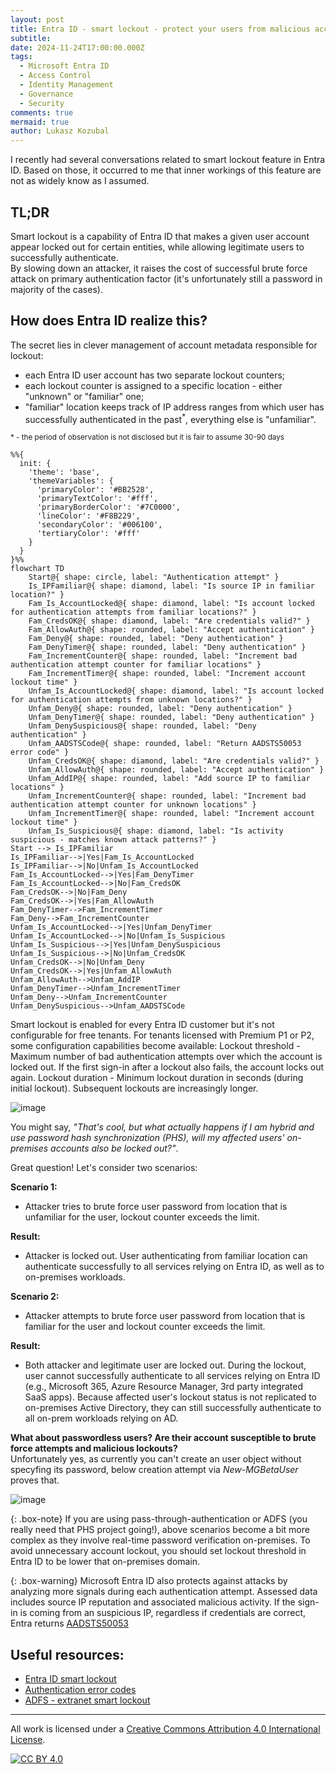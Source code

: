 ```yaml
---
layout: post
title: Entra ID - smart lockout - protect your users from malicious account lockouts!
subtitle:
date: 2024-11-24T17:00:00.000Z
tags:
  - Microsoft Entra ID
  - Access Control
  - Identity Management
  - Governance
  - Security
comments: true
mermaid: true
author: Lukasz Kozubal
---
```


I recently had several conversations related to smart lockout feature in Entra ID.  Based on those, it occurred to me that inner workings of this feature are not as widely know as I assumed.<br>

## **TL;DR<br>**
Smart lockout is a capability of Entra ID that makes a given user account appear locked out for certain entities, while allowing legitimate users to successfully authenticate.<br>
By slowing down an attacker, it raises the cost of successful brute force attack on primary authentication factor (it's unfortunately still a password in majority of the cases).

## How does Entra ID realize this?

The secret lies in clever management of account metadata responsible for lockout: 
- each Entra ID user account has two separate lockout counters;
- each lockout counter is assigned to a specific location - either "unknown" or "familiar" one;
- "familiar" location keeps track of IP address ranges from which user has successfully authenticated in the past<sup>*</sup>, everything else is "unfamiliar".

<sup>* \- the period of observation is not disclosed but it is fair to assume 30-90 days</sup>

```mermaid
%%{
  init: {
    'theme': 'base',
    'themeVariables': {
      'primaryColor': '#BB2528',
      'primaryTextColor': '#fff',
      'primaryBorderColor': '#7C0000',
      'lineColor': '#F8B229',
      'secondaryColor': '#006100',
      'tertiaryColor': '#fff'
    }
  }
}%%
flowchart TD
    Start@{ shape: circle, label: "Authentication attempt" }
    Is_IPFamiliar@{ shape: diamond, label: "Is source IP in familiar location?" }
    Fam_Is_AccountLocked@{ shape: diamond, label: "Is account locked for authentication attempts from familiar locations?" }
    Fam_CredsOK@{ shape: diamond, label: "Are credentials valid?" }
    Fam_AllowAuth@{ shape: rounded, label: "Accept authentication" }
    Fam_Deny@{ shape: rounded, label: "Deny authentication" }
    Fam_DenyTimer@{ shape: rounded, label: "Deny authentication" }
    Fam_IncrementCounter@{ shape: rounded, label: "Increment bad authentication attempt counter for familiar locations" }
    Fam_IncrementTimer@{ shape: rounded, label: "Increment account lockout time" }
    Unfam_Is_AccountLocked@{ shape: diamond, label: "Is account locked for authentication attempts from unknown locations?" }
    Unfam_Deny@{ shape: rounded, label: "Deny authentication" }
    Unfam_DenyTimer@{ shape: rounded, label: "Deny authentication" }
    Unfam_DenySuspicious@{ shape: rounded, label: "Deny authentication" }
    Unfam_AADSTSCode@{ shape: rounded, label: "Return AADSTS50053 error code" }
    Unfam_CredsOK@{ shape: diamond, label: "Are credentials valid?" }
    Unfam_AllowAuth@{ shape: rounded, label: "Accept authentication" }
    Unfam_AddIP@{ shape: rounded, label: "Add source IP to familiar locations" }
    Unfam_IncrementCounter@{ shape: rounded, label: "Increment bad authentication attempt counter for unknown locations" }
    Unfam_IncrementTimer@{ shape: rounded, label: "Increment account lockout time" }
    Unfam_Is_Suspicious@{ shape: diamond, label: "Is activity suspicious - matches known attack patterns?" }
Start --> Is_IPFamiliar
Is_IPFamiliar-->|Yes|Fam_Is_AccountLocked
Is_IPFamiliar-->|No|Unfam_Is_AccountLocked
Fam_Is_AccountLocked-->|Yes|Fam_DenyTimer
Fam_Is_AccountLocked-->|No|Fam_CredsOK
Fam_CredsOK-->|No|Fam_Deny
Fam_CredsOK-->|Yes|Fam_AllowAuth
Fam_DenyTimer-->Fam_IncrementTimer
Fam_Deny-->Fam_IncrementCounter
Unfam_Is_AccountLocked-->|Yes|Unfam_DenyTimer
Unfam_Is_AccountLocked-->|No|Unfam_Is_Suspicious
Unfam_Is_Suspicious-->|Yes|Unfam_DenySuspicious
Unfam_Is_Suspicious-->|No|Unfam_CredsOK
Unfam_CredsOK-->|No|Unfam_Deny
Unfam_CredsOK-->|Yes|Unfam_AllowAuth
Unfam_AllowAuth-->Unfam_AddIP
Unfam_DenyTimer-->Unfam_IncrementTimer
Unfam_Deny-->Unfam_IncrementCounter
Unfam_DenySuspicious-->Unfam_AADSTSCode
```

Smart lockout is enabled for every Entra ID customer but it's not configurable for free tenants.
For tenants licensed with Premium P1 or P2, some configuration capabilities become available:
Lockout threshold - Maximum number of bad authentication attempts over which the account is locked out. If the first sign-in after a lockout also fails, the account locks out again. 
Lockout duration - Minimum lockout duration in seconds (during initial lockout). Subsequent lockouts are increasingly longer.

![image](https://github.com/user-attachments/assets/dcea6684-228c-4fed-824d-1ba727997ba0)

You might say, _"That's cool, but what actually happens if I am hybrid and use password hash synchronization (PHS), will my affected users' on-premises accounts also be locked out?"_.

Great question! Let's consider two scenarios:

**Scenario 1:<br>**
- Attacker tries to brute force user password from location that is unfamiliar for the user, lockout counter exceeds the limit.

**Result:<br>**
- Attacker is locked out. User authenticating from familiar location can authenticate successfully to all services relying on Entra ID, as well as to on-premises workloads.

**Scenario 2:<br>**
- Attacker attempts to brute force user password from location that is familiar for the user and lockout counter exceeds the limit.

**Result:<br>**
- Both attacker and legitimate user are locked out. During the lockout, user cannot successfully authenticate to all services relying on Entra ID (e.g., Microsoft 365, Azure Resource Manager, 3rd party integrated SaaS apps). 
Because affected user's lockout status is not replicated to on-premises Active Directory, they can still successfully authenticate to all on-prem workloads relying on AD.

**What about passwordless users? Are their account susceptible to brute force attempts and malicious lockouts?**<br>
Unfortunately yes, as currently you can't create an user object without specyfing its password, below creation attempt via _New-MGBetaUser_ proves that.<br>

![image](https://github.com/user-attachments/assets/644a33b7-a658-4729-9596-58a602d71b43)

{: .box-note}
If you are using pass-through-authentication or ADFS (you really need that PHS project going!), above scenarios become a bit more complex as they involve real-time password verification on-premises. To avoid unnecessary account lockout, you should set lockout threshold in Entra ID to be lower that on-premises domain.

{: .box-warning}
Microsoft Entra ID also protects against attacks by analyzing more signals during each authentication attempt. Assessed data includes source IP reputation and associated malicious activity.
If the sign-in is coming from an suspicious IP, regardless if credentials are correct, Entra returns [AADSTS50053](https://learn.microsoft.com/en-us/entra/identity-platform/reference-error-codes#aadsts-error-codes)

## Useful resources:

- [Entra ID smart lockout](https://learn.microsoft.com/en-us/entra/identity/authentication/howto-password-smart-lockout)
- [Authentication error codes](https://learn.microsoft.com/en-us/entra/identity-platform/reference-error-codes#aadsts-error-codes)
- [ADFS - extranet smart lockout](https://learn.microsoft.com/en-us/windows-server/identity/ad-fs/operations/configure-ad-fs-extranet-smart-lockout-protection)

---
All work is licensed under a [Creative Commons Attribution 4.0 International License][cc-by].

[![CC BY 4.0][cc-by-image]][cc-by]

[cc-by]: http://creativecommons.org/licenses/by/4.0/
[cc-by-image]: https://i.creativecommons.org/l/by/4.0/88x31.png
[cc-by-shield]: https://img.shields.io/badge/License-CC%20BY%204.0-lightgrey.svg
